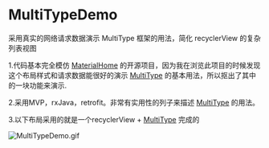 # MultiTypeDemo
采用真实的网络请求数据演示 MultiType 框架的用法，简化 recyclerView 的复杂列表视图


1.代码基本完全模仿 [MaterialHome](https://github.com/hymanme/MaterialHome) 的开源项目，因为我在浏览此项目的时候发现这个布局样式和请求数据能很好的演示  [MultiType](https://github.com/drakeet/MultiType)  的基本用法，所以抠出了其中
的一块功能来演示.

2.采用MVP，rxJava，retrofit。非常有实用性的列子来描述 [MultiType](https://github.com/drakeet/MultiType) 的用法。


3.以下布局采用的就是一个recyclerView + [MultiType](https://github.com/drakeet/MultiType) 完成的

![MultiTypeDemo.gif](https://github.com/WanLiLi/MultiTypeDemo/blob/master/multiTypeDemo.gif?raw=true)




